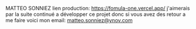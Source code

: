 MATTEO SONNIEZ
lien production: https://fomula-one.vercel.app/
j'aimerais par la suite continué a développer ce projet donc si vous avez des retour a me faire voici mon email: matteo.sonniez@ynov.com
